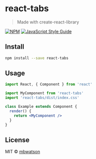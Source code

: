 # react-tabs

> Made with create-react-library

[![NPM](https://img.shields.io/npm/v/react-tabs.svg)](https://www.npmjs.com/package/react-tabs) [![JavaScript Style Guide](https://img.shields.io/badge/code_style-standard-brightgreen.svg)](https://standardjs.com)

## Install

```bash
npm install --save react-tabs
```

## Usage

```jsx
import React, { Component } from 'react'

import MyComponent from 'react-tabs'
import 'react-tabs/dist/index.css'

class Example extends Component {
  render() {
    return <MyComponent />
  }
}
```

## License

MIT © [mbwatson](https://github.com/mbwatson)
